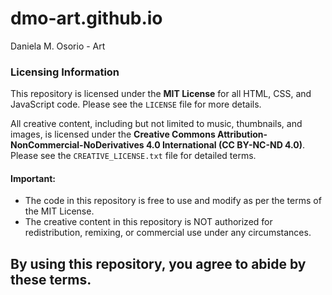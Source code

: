 # dmo-art.github.io
Daniela M. Osorio - Art


### Licensing Information

This repository is licensed under the **MIT License** for all HTML, CSS, and JavaScript code. Please see the `LICENSE` file for more details.

All creative content, including but not limited to music, thumbnails, and images, is licensed under the **Creative Commons Attribution-NonCommercial-NoDerivatives 4.0 International (CC BY-NC-ND 4.0)**. Please see the `CREATIVE_LICENSE.txt` file for detailed terms.

#### Important:
- The code in this repository is free to use and modify as per the terms of the MIT License.
- The creative content in this repository is NOT authorized for redistribution, remixing, or commercial use under any circumstances.

By using this repository, you agree to abide by these terms.
---

